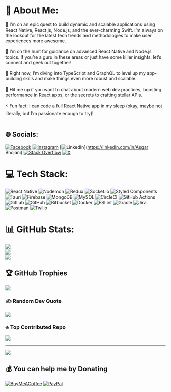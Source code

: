 # 💫 About Me:
🔭 I’m on an epic quest to build dynamic and scalable applications using React Native, React.js, Node.js, and the ever-charming Swift. I’m always on the lookout for the latest tech trends and methodologies to make user experiences more awesome.<br><br>🤝 I’m on the hunt for guidance on advanced React Native and Node.js topics. If you’re a guru in these areas or just have some killer insights, let’s connect and geek out together!<br><br>🌱 Right now, I’m diving into TypeScript and GraphQL to level up my app-building skills and make things even more robust and scalable.<br><br>💬 Hit me up if you want to chat about modern web dev practices, boosting performance in React apps, or the secrets to crafting stellar APIs.<br><br>⚡ Fun fact: I can code a full React Native app in my sleep (okay, maybe not literally, but I’m passionate enough to try)!<br><br>


## 🌐 Socials:
[![Facebook](https://img.shields.io/badge/Facebook-%231877F2.svg?logo=Facebook&logoColor=white)](https://facebook.com/mohammad.asgar.3152) [![Instagram](https://img.shields.io/badge/Instagram-%23E4405F.svg?logo=Instagram&logoColor=white)](https://instagram.com/bhojani_asgar) [![LinkedIn](https://img.shields.io/badge/LinkedIn-%230077B5.svg?logo=linkedin&logoColor=white)](https://linkedin.com/in/Asgar Bhojani) [![Stack Overflow](https://img.shields.io/badge/-Stackoverflow-FE7A16?logo=stack-overflow&logoColor=white)](https://stackoverflow.com/users/bhojani-asgar) [![X](https://img.shields.io/badge/X-black.svg?logo=X&logoColor=white)](https://x.com/AsgarBhojani) 

# 💻 Tech Stack:
![React Native](https://img.shields.io/badge/react_native-%2320232a.svg?style=flat&logo=react&logoColor=%2361DAFB) ![Nodemon](https://img.shields.io/badge/NODEMON-%23323330.svg?style=flat&logo=nodemon&logoColor=%BBDEAD) ![Redux](https://img.shields.io/badge/redux-%23593d88.svg?style=flat&logo=redux&logoColor=white) ![Socket.io](https://img.shields.io/badge/Socket.io-black?style=flat&logo=socket.io&badgeColor=010101) ![Styled Components](https://img.shields.io/badge/styled--components-DB7093?style=flat&logo=styled-components&logoColor=white) ![Tauri](https://img.shields.io/badge/tauri-%2324C8DB.svg?style=flat&logo=tauri&logoColor=%23FFFFFF) ![Firebase](https://img.shields.io/badge/firebase-a08021?style=flat&logo=firebase&logoColor=ffcd34) ![MongoDB](https://img.shields.io/badge/MongoDB-%234ea94b.svg?style=flat&logo=mongodb&logoColor=white) ![MySQL](https://img.shields.io/badge/mysql-4479A1.svg?style=flat&logo=mysql&logoColor=white) ![CircleCI](https://img.shields.io/badge/circleci-%23161616.svg?style=flat&logo=circleci&logoColor=white) ![GitHub Actions](https://img.shields.io/badge/github%20actions-%232671E5.svg?style=flat&logo=githubactions&logoColor=white) ![GitLab](https://img.shields.io/badge/gitlab-%23181717.svg?style=flat&logo=gitlab&logoColor=white) ![GitHub](https://img.shields.io/badge/github-%23121011.svg?style=flat&logo=github&logoColor=white) ![Bitbucket](https://img.shields.io/badge/bitbucket-%230047B3.svg?style=flat&logo=bitbucket&logoColor=white) ![Docker](https://img.shields.io/badge/docker-%230db7ed.svg?style=flat&logo=docker&logoColor=white) ![ESLint](https://img.shields.io/badge/ESLint-4B3263?style=flat&logo=eslint&logoColor=white) ![Gradle](https://img.shields.io/badge/Gradle-02303A.svg?style=flat&logo=Gradle&logoColor=white) ![Jira](https://img.shields.io/badge/jira-%230A0FFF.svg?style=flat&logo=jira&logoColor=white) ![Postman](https://img.shields.io/badge/Postman-FF6C37?style=flat&logo=postman&logoColor=white) ![Twilio](https://img.shields.io/badge/Twilio-F22F46?style=flat&logo=Twilio&logoColor=white)
# 📊 GitHub Stats:
![](https://github-readme-stats.vercel.app/api?username=bhojaniasgar&theme=dark&hide_border=false&include_all_commits=true&count_private=true)<br/>
![](https://github-readme-streak-stats.herokuapp.com/?user=bhojaniasgar&theme=dark&hide_border=false)<br/>
![](https://github-readme-stats.vercel.app/api/top-langs/?username=bhojaniasgar&theme=dark&hide_border=false&include_all_commits=true&count_private=true&layout=compact)

## 🏆 GitHub Trophies
![](https://github-profile-trophy.vercel.app/?username=bhojaniasgar&theme=ambient_gradient&no-frame=false&no-bg=false&margin-w=4)

### ✍️ Random Dev Quote
![](https://quotes-github-readme.vercel.app/api?type=vetical&theme=tokyonight)

### 🔝 Top Contributed Repo
![](https://github-contributor-stats.vercel.app/api?username=bhojaniasgar&limit=5&theme=dark&combine_all_yearly_contributions=true)

---
[![](https://visitcount.itsvg.in/api?id=bhojaniasgar&icon=5&color=0)](https://visitcount.itsvg.in)

  ## 💰 You can help me by Donating
  [![BuyMeACoffee](https://img.shields.io/badge/Buy%20Me%20a%20Coffee-ffdd00?style=for-the-badge&logo=buy-me-a-coffee&logoColor=black)](https://buymeacoffee.com/bhojaniAsgar) [![PayPal](https://img.shields.io/badge/PayPal-00457C?style=for-the-badge&logo=paypal&logoColor=white)](https://paypal.me/@bhojaniasgar) 

  
<!-- Proudly created with GPRM ( https://gprm.itsvg.in ) -->
